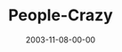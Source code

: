 ---
layout: message
category: message
series: "Crazy Church"
title: "People-Crazy"
date: 2003-11-08-00-00
message_id: 198
audio: "http://s3.amazonaws.com/crossroads-media/messages/audio/CC_01_11-09-03_People_Crazy.mp3"
audio-duration: "38:44"
explicit: false
---